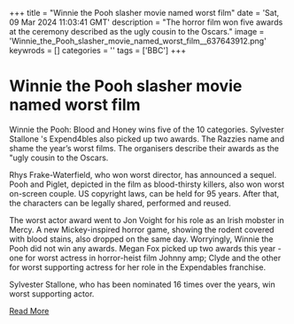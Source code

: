 +++
title = "Winnie the Pooh slasher movie named worst film"
date = 'Sat, 09 Mar 2024 11:03:41 GMT'
description = "The horror film won five awards at the ceremony described as the ugly cousin to the Oscars."
image = 'Winnie_the_Pooh_slasher_movie_named_worst_film__637643912.png'
keywrods =  []
categories = ''
tags = ['BBC']
+++

# Winnie the Pooh slasher movie named worst film

Winnie the Pooh: Blood and Honey wins five of the 10 categories.
Sylvester Stallone <bb>'s Expend4bles also picked up two awards.
The Razzies name and shame the year’s worst films.
The organisers describe their awards as the <bb>"ugly cousin to the Oscars.

Rhys Frake-Waterfield, who won worst director, has announced a sequel.
Pooh and Piglet, depicted in the film as blood-thirsty killers, also won worst on-screen couple.
US copyright laws, can be held for 95 years.
After that, the characters can be legally shared, performed and reused.

The worst actor award went to Jon Voight for his role as an Irish mobster in Mercy.
A new Mickey-inspired horror game, showing the rodent covered with blood stains, also dropped on the same day.
Worryingly, Winnie the Pooh did not win any awards.
Megan Fox picked up two awards this year - one for worst actress in horror-heist film Johnny <bb>amp; Clyde and the other for worst supporting actress for her role in the Expendables franchise.

Sylvester Stallone, who has been nominated 16 times over the years, win worst supporting actor.


[Read More](https://www.bbc.co.uk/news/entertainment-arts-68510904)
